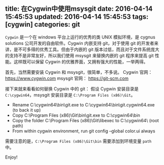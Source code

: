 title: 在Cygwin中使用msysgit
date: 2016-04-14 15:45:53
updated: 2016-04-14 15:45:53
tags: [cygwin]
categories: git
---

`Cygwin` 是一个在 windows 平台上运行的优秀的类 UNIX 模拟环境，是 cygnus solutions 公司开发的自由软件。Cygwin 内嵌支持 git，对于使用 git 的开发者来讲，是不可多得的优秀工具。但由于内嵌的 git 版本过低，而且对于文件系统庞大的支持不是非常友好，所以我们使用 msysgit 来替换内嵌的 git 程序来提高 git 性能。这样既可以保留 Cygwin 的优雅界面，又拥有强大的性能，一举两得。
<!-- more -->

首先，当然需要安装 Cygwin 和 msysgit，很简单，不多说。
Cygwin 官网： https://www.cygwin.com
msysgit 官网： https://git-scm.com

接下来就来看看如何替换 Cygwin 中的 git：
假设 Cygwin 安装目录是 `C:\cygwin64`，msysgit 安装目录是 `C:\Program Files (x86)\Git`。
* Rename C:\cygwin64\bin\git.exe to C:\cygwin64\bin\git.cygwin64.exe (to back it up)
* Copy C:\Program Files (x86)\Git\bin\git.exe to C:\cygwin64\bin
* Copy the folder C:\Program Files (x86)\Git\libexec to C:\cygwin64\ (root path)
* From within cygwin environment, run git config –global color.ui always

需要注意的是，`C:\Program Files (x86)\Git\bin` 需要添加到环境变量 `path` 中。

Enjoy!
